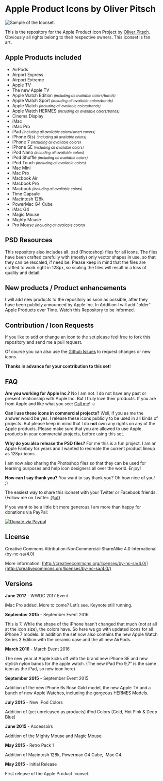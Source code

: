 # Apple Product Icons by Oliver Pitsch

![Sample of the Iconset.](http://www.addictedtocoffee.de/apple-product-icons/images/hero/hero-image-1.png "The complete set contains over 90 icons!")

This is the repository for the Apple Product Icon Project by [Oliver Pitsch](http://www.addictedtocoffee.de/apple-product-icons/). Obviously all rights belong to their respective owners. This iconset is fan art.

## Apple Products included

* AirPods
* Airport Express
* Airport Extreme
* Apple TV
* The new Apple TV
* Apple Watch Edition <small>_(including all available colors/bands)_</small>
* Apple Watch Sport <small>_(including all available colors/bands)_</small>
* Apple Watch <small>_(including all available colors/bands)_</small>
* Apple Watch HERMES <small>_(including all available colors/bands)_</small>
* Cinema Display
* iMac
* iMac Pro
* iPad <small>_(including all available colors/smart covers)_</small>
* iPhone 6(s) <small>_(including all available colors)_</small>
* iPhone 7 <small>_(including all available colors)_</small>
* iPhone SE <small>_(including all available colors)_</small>
* iPod Nano <small>_(including all available colors)_</small>
* iPod Shuffle <small>_(including all available colors)_</small>
* iPod Touch <small>_(including all available colors)_</small>
* Mac Mini
* Mac Pro
* Macbook Air
* Macbook Pro
* Macbook <small>_(including all available colors)_</small>
* Time Capsule
* Macintosh 128k
* PowerMac G4 Cube
* iMac G4
* Magic Mouse
* Mighty Mouse
* Pro Mouse <small>_(including all available colors)_</small>


## PSD Resources

This repository also includes all .psd (Photoshop) files for all icons. The files have been crafted carefully with (mostly) only vector shapes in use, so that they can be rescaled, if need be. Please keep in mind that the files are crafted to work right in 128px, so scaling the files will result in a loss of quality and detail.
  
## New products / Product enhancements

I will add new products to the repository as soon as possible, after they have been publicly announced by Apple Inc. In Addition I will add "older" Apple Products over Time. Watch this Repository to be informed.

## Contribution / Icon Requests

If you like to add or change an icon to the set please feel free to fork this repository and send me a pull request.

Of course you can also use the [Github Issues](https://github.com/oliverpitsch/apple-product-icons/issues) to request changes or new icons.

**Thanks in advance for your contribution to this set!**

## FAQ

__Are you working for Apple Inc.?__
No I am not. I do not have any past or present relationship with Apple Inc. But I truly love their products. If you are from Apple and like what you see: [Call me](https://calendly.com/pitsch/10mincall)! ☺️

__Can I use these icons in commercial projects?__
Well, if you as me the answer would be yes. I release these icons publicly to be used in all kinds of projects. But please keep in mind that I do __not__ own any rights on any of the Apple products. Please make sure that you are allowed to use Apple products in your commercial projects, before using this set.

__Why do you also release the PSD files?__
For me this is a fun project. I am an Apple Fanboy for years and I wanted to recreate the current product lineup as 128px icons.

I am now also sharing the Photoshop files so that they can be used for learning purposes and help icon designers all over the world. Enjoy!

__How can I say thank you?__
You want to say thank you? Oh how nice of you! ;) 

The easiest way to share this iconset with your Twitter or Facebook friends. (Follow me on Twitter: [@ot](http://twitter.com/ot))

If you want to be a little bit more generous I am more than happy for donations via PayPal:

[![Donate via Paypal](https://www.paypalobjects.com/en_US/i/btn/btn_donateCC_LG.gif "Donate via Paypal")](https://www.paypal.com/cgi-bin/webscr?cmd=_s-xclick&hosted_button_id=FK7BCVSECP7JC)


## License

Creative Commons Attribution-NonCommercial-ShareAlike 4.0 International (by-nc-sa/4.0)

More information: [http://creativecommons.org/licenses/by-nc-sa/4.0/](http://creativecommons.org/licenses/by-nc-sa/4.0/)


## Versions
__June 2017__ - WWDC 2017 Event

iMac Pro added. More to come? Let’s see. Keynote still running.

__September 2015__ - September Event 2016

This is 7. While the shape of the iPhone hasn't changed that much (not at all at the icon size), the colors have. So here we go with updated icons for all iPhone 7 models. In addition the set now also contains the new Apple Watch Series 2 Edition with the ceramic case and the all new AirPods.

__March 2016__ - March Event 2016

The new year at Apple kicks off with the brand new iPhone SE and new stylish nylon bands for the apple watch. (The new iPad Pro 9,7" is the same icon as the iPad, so new icon here)

__September 2015__ - September Event 2015

Addition of the new iPhone 6s Rose Gold model, the new Apple TV and a bunch of new Apple Watches, including the gorgeous HERMES Models.


__July 2015__ - New iPod Colors

Addition of (yet unreleased as products) iPod Colors (Gold, Hot Pink & Deep Blue)

__June 2015__ - Accessoirs

Addition of the Mighty Mouse and Magic Mouse.

__May 2015__ - Retro Pack 1

Addition of Macintosh 128k, Powermac G4 Cube, iMac G4.

__May 2015__ - Initial Release

First release of the Apple Product Iconset.

